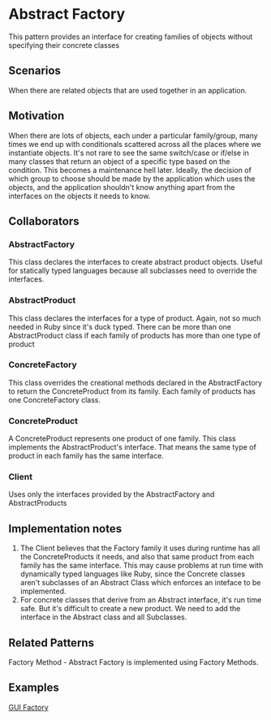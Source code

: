 Abstract Factory
================
This pattern provides an interface for creating families of objects without specifying their concrete classes

## Scenarios
When there are related objects that are used together in an application.

## Motivation
When there are lots of objects, each under a particular family/group, many times we end up with
conditionals scattered across all the places where we instantiate objects. It's not rare to see the
same switch/case or if/else in many classes that return an object of a specific type based on the condition.
This becomes a maintenance hell later.
Ideally, the decision of which group to choose should be made by the application which uses the objects,
and the application shouldn't know anything apart from the interfaces on the objects it needs to know.

## Collaborators
### AbstractFactory
This class declares the interfaces to create abstract product objects. Useful for statically typed languages
because all subclasses need to override the interfaces.

### AbstractProduct
This class declares the interfaces for a type of product. Again, not so much needed in Ruby since it's duck typed.
There can be more than one AbstractProduct class if each family of products has more than one type of product

### ConcreteFactory
This class overrides the creational methods declared in the AbstractFactory to return the ConcreteProduct from
its family. Each family of products has one ConcreteFactory class.

### ConcreteProduct
A ConcreteProduct represents one product of one family. This class implements the AbstractProduct's interface.
That means the same type of product in each family has the same interface.

### Client
Uses only the interfaces provided by the AbstractFactory and AbstractProducts

## Implementation notes
1. The Client believes that the Factory family it uses during runtime has all the ConcreteProducts it needs,
and also that same product from each family has the same interface. This may cause problems at run time
with dynamically typed languages like Ruby, since the Concrete classes aren't subclasses of an Abstract Class
which enforces an inteface to be implemented.
2. For concrete classes that derive from an Abstract interface, it's run time safe. But it's difficult to
create a new product. We need to add the interface in the Abstract class and all Subclasses.

## Related Patterns
Factory Method - Abstract Factory is implemented using Factory Methods.


## Examples
[GUI Factory](http://rubydoc.info/github/emilsoman/design-patterns-ruby/master/Creational/AbstractFactory/GuiFactoryExample)
